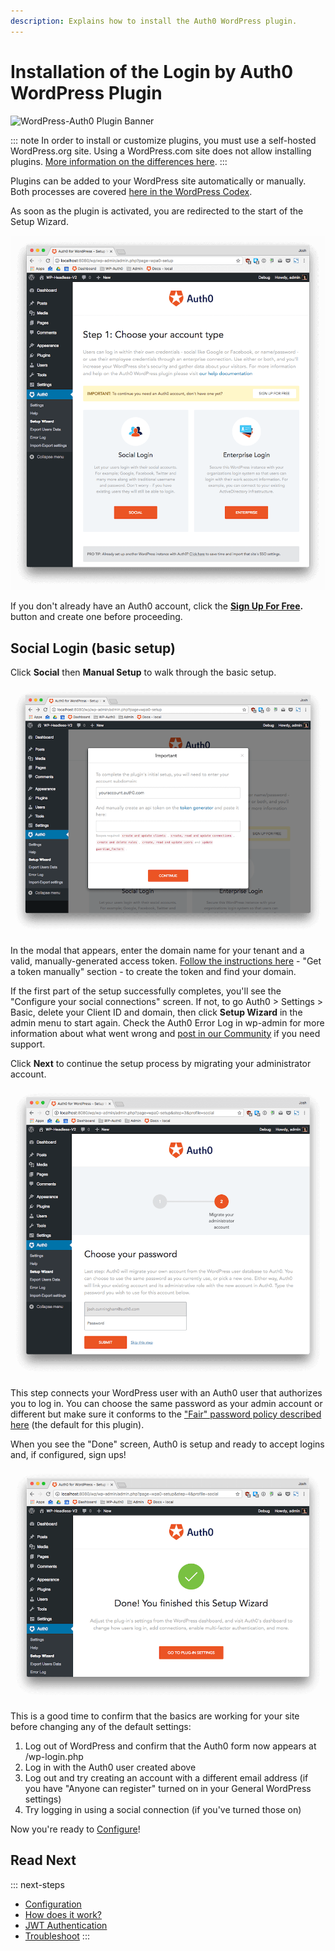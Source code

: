 ```yaml
---
description: Explains how to install the Auth0 WordPress plugin.
---
```

# Installation of the Login by Auth0 WordPress Plugin

![WordPress-Auth0 Plugin Banner](/media/articles/cms/wordpress/wordpress-plugin-banner.png)

::: note
In order to install or customize plugins, you must use a self-hosted WordPress.org site. Using a WordPress.com site does not allow installing plugins. [More information on the differences here](https://en.support.wordpress.com/com-vs-org/).
:::

Plugins can be added to your WordPress site automatically or manually. Both processes are covered [here in the WordPress Codex](https://codex.wordpress.org/Managing_Plugins#Installing_Plugins).

As soon as the plugin is activated, you are redirected to the start of the Setup Wizard.

![WordPress-Auth0 Plugin Banner](/media/articles/cms/wordpress/setup-wizard-step-1.png)

If you don't already have an Auth0 account, click the **[Sign Up For Free](https://auth0.com/signup).** button and create one before proceeding. 

## Social Login (basic setup)

Click **Social** then **Manual Setup** to walk through the basic setup.

![WordPress-Auth0 Plugin Banner](/media/articles/cms/wordpress/setup-wizard-social-modal.png)

In the modal that appears, enter the domain name for your tenant and a valid, manually-generated access token. [Follow the instructions here](/api/management/v2/tokens#get-a-token-manually) - "Get a token manually" section - to create the token and find your domain.  

If the first part of the setup successfully completes, you'll see the "Configure your social connections" screen. If not, to go Auth0 > Settings > Basic, delete your Client ID and domain, then click **Setup Wizard** in the admin menu to start again. Check the Auth0 Error Log in wp-admin for more information about what went wrong and [post in our Community](https://community.auth0.com/topics/wordpress) if you need support. 

Click **Next** to continue the setup process by migrating your administrator account.

![WordPress-Auth0 Plugin Banner](/media/articles/cms/wordpress/setup-wizard-migrate-admin.png)

This step connects your WordPress user with an Auth0 user that authorizes you to log in. You can choose the same password as your admin account or different but make sure it conforms to the ["Fair" password policy described here](/connections/database/password-strength#password-policies) (the default for this plugin).

When you see the "Done" screen, Auth0 is setup and ready to accept logins and, if configured, sign ups!

![WordPress-Auth0 Plugin Banner](/media/articles/cms/wordpress/setup-wizard-complete.png)

This is a good time to confirm that the basics are working for your site before changing any of the default settings:

1. Log out of WordPress and confirm that the Auth0 form now appears at /wp-login.php
2. Log in with the Auth0 user created above
3. Log out and try creating an account with a different email address (if you have "Anyone can register" turned on in your General WordPress settings)
4. Try logging in using a social connection (if you've turned those on)

Now you're ready to [Configure](/cms/wordpress/configuration)!

## Read Next

::: next-steps
* [Configuration](/cms/wordpress/configuration)
* [How does it work?](/cms/wordpress/how-does-it-work)
* [JWT Authentication](/cms/wordpress/jwt-authentication)
* [Troubleshoot](/cms/wordpress/troubleshoot)
:::

